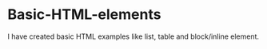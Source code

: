 # Basic-HTML-elements
I have created basic HTML  examples like list, table and block/inline element.
